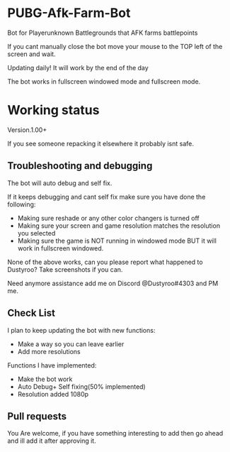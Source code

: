 # PUBG-Afk-Farm-Bot

Bot for Playerunknown Battlegrounds that AFK farms battlepoints

If you cant manually close the bot move your mouse to the TOP left of the screen and wait.

Updating daily! It will work by the end of the day

The bot works in fullscreen windowed mode and fullscreen mode.

# Working status

Version.1.00+

If you see someone repacking it elsewhere it probably isnt safe.

## Troubleshooting and debugging 

The bot will auto debug and self fix.

If it keeps debugging and cant self fix make sure you have done the following:

* Making sure reshade or any other color changers is turned off
* Making sure your screen and game resolution matches the resolution you selected
* Making sure the game is NOT running in windowed mode BUT it will work in fullscreen windowed.

None of the above works, can you please report what happened to Dustyroo? Take screenshots if you can.

Need anymore assistance add me on Discord @Dustyroo#4303 and PM me.

## Check List

I plan to keep updating the bot with new functions:
* Make a way so you can leave earlier
* Add more resolutions

Functions I have implemented:
* Make the bot work
* Auto Debug+ Self fixing(50% implemented)
* Resolution added 1080p
## Pull requests

You Are welcome, if you have something interesting to add then go ahead and ill add it after approving it.
